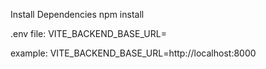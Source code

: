 Install Dependencies
npm install

.env file:
VITE_BACKEND_BASE_URL=<your backend>

example:
VITE_BACKEND_BASE_URL=http://localhost:8000
